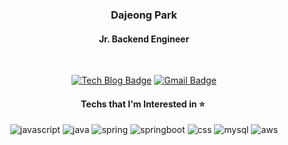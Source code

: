 <div align="center">

<h3>Dajeong Park</h3>
<h4>Jr. Backend Engineer</h4>
<br>

[![Tech Blog Badge](http://img.shields.io/badge/Tech%20blog-438f68?style=flat-square&logo=github&logoColor=white&link=https://dajeongdev.github.io/)](https://dajeongdev.github.io/) [![Gmail Badge](https://img.shields.io/badge/Gmail-d14836?style=flat-square&logo=Gmail&logoColor=white&link=mailto:dajeongdev@gmail.com)](mailto:dajeongdev@gmail.com)
<br>

<h4>Techs that I'm Interested in ⭐ ️</h4>
<p>
    <img alt="javascript" src="https://img.shields.io/badge/Javascript-f7df1e?style=flat-square&logo=javascript&logoColor=white"/> 
    <img alt="java" src="https://img.shields.io/badge/Java-007396.svg?style=flat-square&logo=java&logoColor=white"/> 
    <img alt="spring" src="https://img.shields.io/badge/Spring-6db33f.svg?style=flat-square&logo=spring&logoColor=white"/> 
    <img alt="springboot" src="https://img.shields.io/badge/SpringBoot-6db33f.svg?style=flat-square&logo=springboot&logoColor=white"/> 
    <img alt="css" src="https://img.shields.io/badge/CSS-1572b6.svg?style=flat-square&logo=css3&logoColor=white"/> 
    <img alt="mysql" src="https://img.shields.io/badge/Mysql-4479a1.svg?style=flat-square&logo=mysql&logoColor=white"/> 
    <img alt="aws" src="https://img.shields.io/badge/AWS-232f3e.svg?style=flat-square&logo=amazon-aws&logoColor=white"/> 
</p>

</div>
